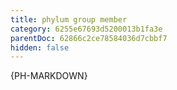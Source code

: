 ```yaml
---
title: phylum group member
category: 6255e67693d5200013b1fa3e
parentDoc: 62866c2ce78584036d7cbbf7
hidden: false
---
```


{PH-MARKDOWN}
